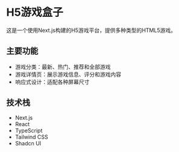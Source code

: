 # H5游戏盒子

这是一个使用Next.js构建的H5游戏平台，提供多种类型的HTML5游戏。

## 主要功能

- 游戏分类：最新、热门、推荐和全部游戏
- 游戏详情页：展示游戏信息、评分和游戏内容
- 响应式设计：适配各种屏幕尺寸

## 技术栈

- Next.js
- React
- TypeScript
- Tailwind CSS
- Shadcn UI 